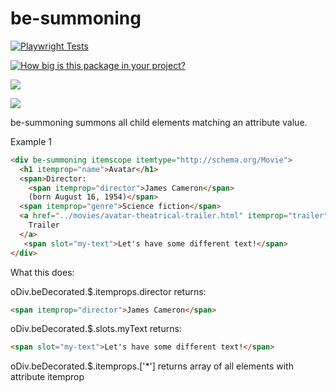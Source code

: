 # be-summoning

[![Playwright Tests](https://github.com/bahrus/be-summoning/actions/workflows/CI.yml/badge.svg?branch=baseline)](https://github.com/bahrus/be-summoning/actions/workflows/CI.yml)

[![How big is this package in your project?](https://img.shields.io/bundlephobia/minzip/be-summoning?style=for-the-badge)](https://bundlephobia.com/result?p=be-summoning)

<img src="http://img.badgesize.io/https://cdn.jsdelivr.net/npm/be-summoning?compression=gzip">

<a href="https://nodei.co/npm/be-summoning/"><img src="https://nodei.co/npm/be-summoning.png"></a>

be-summoning summons all child elements matching an attribute value.

Example 1

```html
<div be-summoning itemscope itemtype="http://schema.org/Movie">
  <h1 itemprop="name">Avatar</h1>
  <span>Director:
    <span itemprop="director">James Cameron</span>
    (born August 16, 1954)</span>
  <span itemprop="genre">Science fiction</span>
  <a href="../movies/avatar-theatrical-trailer.html" itemprop="trailer">
    Trailer
  </a>
   <span slot="my-text">Let's have some different text!</span>
</div>    

```


What this does:


oDiv.beDecorated.$.itemprops.director returns:

```html
<span itemprop="director">James Cameron</span>
```

oDiv.beDecorated.$.slots.myText returns:

```html
<span slot="my-text">Let's have some different text!</span>
```

oDiv.beDecorated.$.itemprops.['*'] returns array of all elements with attribute itemprop 


